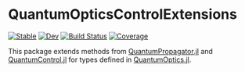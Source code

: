 # QuantumOpticsControlExtensions

[![Stable](https://img.shields.io/badge/docs-stable-blue.svg)](https://QuantumControl-jl.github.io/QuantumOpticsControlExtensions.jl/stable)
[![Dev](https://img.shields.io/badge/docs-dev-blue.svg)](https://QuantumControl-jl.github.io/QuantumOpticsControlExtensions.jl/dev)
[![Build Status](https://github.com/QuantumControl-jl/QuantumOpticsControlExtensions.jl/workflows/CI/badge.svg)](https://github.com/QuantumControl-jl/QuantumOpticsControlExtensions.jl/actions)
[![Coverage](https://codecov.io/gh/QuantumControl-jl/QuantumOpticsControlExtensions.jl/branch/master/graph/badge.svg)](https://codecov.io/gh/QuantumControl-jl/QuantumOpticsControlExtensions.jl)

This package extends methods from [QuantumPropagator.jl][] and [QuantumControl.jl][] for types defined in [QuantumOptics.jl][].

[QuantumPropagator.jl]: https://github.com/QuantumControl-jl/QuantumPropagators.jl
[QuantumControl.jl]: https://github.com/QuantumControl-jl/QuantumControl.jl
[QuantumOptics.jl]: https://github.com/qojulia/QuantumOptics.jl
